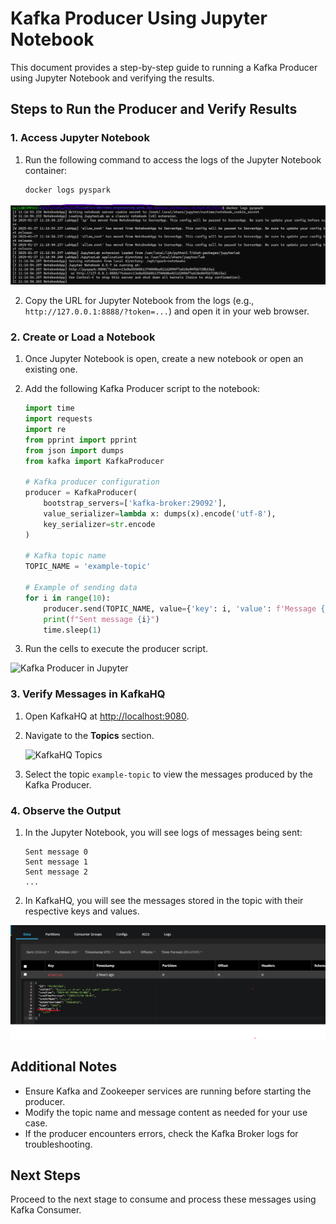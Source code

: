 # Kafka Producer Using Jupyter Notebook

This document provides a step-by-step guide to running a Kafka Producer using Jupyter Notebook and verifying the results.

## Steps to Run the Producer and Verify Results

### 1. Access Jupyter Notebook

1. Run the following command to access the logs of the Jupyter Notebook container:
   ```bash
   docker logs pyspark
   ```
![pyspark Screenshot]( https://github.com/zerangmajid/dockerized-spark-kafka/blob/b612a748e836a69842b5a209faca912c71d419c9/Images/logs%20pyspark.png?raw=true)
 
2. Copy the URL for Jupyter Notebook from the logs (e.g., `http://127.0.0.1:8888/?token=...`) and open it in your web browser.

### 2. Create or Load a Notebook

1. Once Jupyter Notebook is open, create a new notebook or open an existing one.
2. Add the following Kafka Producer script to the notebook:

   ```python
   import time
   import requests
   import re
   from pprint import pprint
   from json import dumps
   from kafka import KafkaProducer

   # Kafka producer configuration
   producer = KafkaProducer(
       bootstrap_servers=['kafka-broker:29092'],
       value_serializer=lambda x: dumps(x).encode('utf-8'),
       key_serializer=str.encode
   )

   # Kafka topic name
   TOPIC_NAME = 'example-topic'

   # Example of sending data
   for i in range(10):
       producer.send(TOPIC_NAME, value={'key': i, 'value': f'Message {i}'}).
       print(f"Sent message {i}")
       time.sleep(1)
   ```

3. Run the cells to execute the producer script.

![Kafka Producer in Jupyter](sandbox:/mnt/data/image.png)

### 3. Verify Messages in KafkaHQ

1. Open KafkaHQ at [http://localhost:9080](http://localhost:9080).
2. Navigate to the **Topics** section.

   ![KafkaHQ Topics](sandbox:/mnt/data/image.png)

3. Select the topic `example-topic` to view the messages produced by the Kafka Producer.

### 4. Observe the Output

1. In the Jupyter Notebook, you will see logs of messages being sent:
   ```plaintext
   Sent message 0
   Sent message 1
   Sent message 2
   ...
   ```
2. In KafkaHQ, you will see the messages stored in the topic with their respective keys and values.

 ![hashtag Screenshot]( https://github.com/zerangmajid/dockerized-spark-kafka/blob/d8d1db635729ed4893fdb56211349339ba68bcb8/Images/ConsumerWithHashashtag.png?raw=true)

## Additional Notes

- Ensure Kafka and Zookeeper services are running before starting the producer.
- Modify the topic name and message content as needed for your use case.
- If the producer encounters errors, check the Kafka Broker logs for troubleshooting.

## Next Steps

Proceed to the next stage to consume and process these messages using Kafka Consumer.
